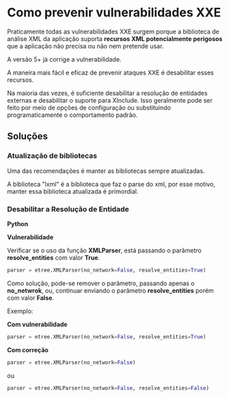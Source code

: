 # Como prevenir vulnerabilidades XXE

Praticamente todas as vulnerabilidades XXE surgem porque a biblioteca de análise XML da aplicação suporta **recursos XML potencialmente perigosos** que a aplicação não precisa ou não nem pretende usar.

A versão 5+ já corrige a vulnerabilidade.

A maneira mais fácil e eficaz de prevenir ataques XXE é desabilitar esses recursos.

Na maioria das vezes, é suficiente desabilitar a resolução de entidades externas e desabilitar o suporte para XInclude. Isso geralmente pode ser feito por meio de opções de configuração ou substituindo programaticamente o comportamento padrão.

## Soluções

### Atualização de bibliotecas

Uma das recomendações é manter as bibliotecas sempre atualizadas. 

A biblioteca "lxml" é a biblioteca que faz o parse do xml, por esse motivo, manter essa biblioteca atualizada é primordial.

### Desabilitar a Resolução de Entidade

**Python**

**Vulnerabilidade**

Verificar se o uso da função **XMLParser**, está passando o parâmetro **resolve_entities** com valor **True**.

```Python
parser = etree.XMLParser(no_network=False, resolve_entities=True)
```

Como solução, pode-se remover o parâmetro, passando apenas o **no_netwrok**, ou, continuar enviando o parâmetro **resolve_entities** porém com valor **False**.

Exemplo:


**Com vulnerabilidade**
```python
parser = etree.XMLParser(no_network=False, resolve_entities=True)
```

**Com correção**
```python
parser = etree.XMLParser(no_network=False)
```
ou
```python
parser = etree.XMLParser(no_network=False, resolve_entities=False)
```